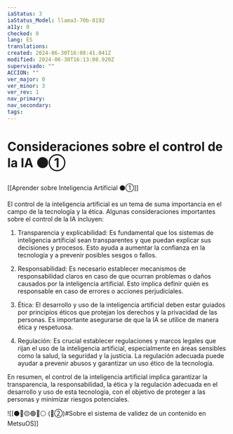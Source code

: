 ```yaml
---
iaStatus: 3
iaStatus_Model: llama3-70b-8192
a11y: 0
checked: 0
lang: ES
translations: 
created: 2024-06-30T16:08:41.041Z
modified: 2024-06-30T16:13:08.920Z
supervisado: ""
ACCION: ""
ver_major: 0
ver_minor: 3
ver_rev: 1
nav_primary: 
nav_secondary: 
tags:
---
```

# Consideraciones sobre el control de la IA ⚫①

[[Aprender sobre Inteligencia Artificial ⚫①]]

El control de la inteligencia artificial es un tema de suma importancia en el campo de la tecnología y la ética. Algunas consideraciones importantes sobre el control de la IA incluyen:

1. Transparencia y explicabilidad: Es fundamental que los sistemas de inteligencia artificial sean transparentes y que puedan explicar sus decisiones y procesos. Esto ayuda a aumentar la confianza en la tecnología y a prevenir posibles sesgos o fallos.

2. Responsabilidad: Es necesario establecer mecanismos de responsabilidad claros en caso de que ocurran problemas o daños causados por la inteligencia artificial. Esto implica definir quién es responsable en caso de errores o acciones perjudiciales.

3. Ética: El desarrollo y uso de la inteligencia artificial deben estar guiados por principios éticos que protejan los derechos y la privacidad de las personas. Es importante asegurarse de que la IA se utilice de manera ética y respetuosa.

4. Regulación: Es crucial establecer regulaciones y marcos legales que rijan el uso de la inteligencia artificial, especialmente en áreas sensibles como la salud, la seguridad y la justicia. La regulación adecuada puede ayudar a prevenir abusos y garantizar un uso ético de la tecnología.

En resumen, el control de la inteligencia artificial implica garantizar la transparencia, la responsabilidad, la ética y la regulación adecuada en el desarrollo y uso de esta tecnología, con el objetivo de proteger a las personas y minimizar riesgos potenciales.

![[⚫🔴🟡🟢🔵⚪ (🔴②)#Sobre el sistema de validez de un contenido en MetsuOS]]